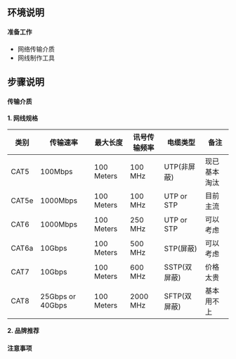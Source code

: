 ## **环境说明**
#### 准备工作
- 网络传输介质
- 网线制作工具

## **步骤说明**
#### 传输介质
**1. 网线规格**

| 类别 | 传输速率 | 最大长度 | 讯号传输频率 | 电缆类型 | 备注 |
| ------ | ------ | ------ | ------ | ----- | ----- |
| CAT5 | 100Mbps | 100 Meters | 100 MHz | UTP(非屏蔽) | 现已基本淘汰 |
| CAT5e | 1000Mbps | 100 Meters | 100 MHz | UTP or STP | 目前主流 |
| CAT6 | 1000Mbps | 100 Meters | 250 MHz | UTP or STP | 可以考虑 |
| CAT6a | 10Gbps | 100 Meters | 500 MHz | STP(屏蔽) | 可以考虑 |
| CAT7 | 10Gbps | 100 Meters | 600 MHz | SSTP(双屏蔽) | 价格太贵 |
| CAT8 | 25Gbps or 40Gbps | 100 Meters | 2000 MHz | SFTP(双屏蔽) | 基本用不上 |

**2. 品牌推荐**

#### 注意事项
